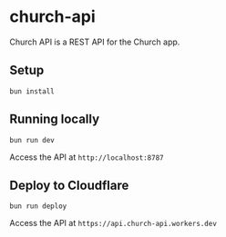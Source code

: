 # church-api

Church API is a REST API for the Church app.

## Setup

```
bun install
```

## Running locally

```
bun run dev
```

Access the API at `http://localhost:8787`

## Deploy to Cloudflare

```
bun run deploy
```

Access the API at `https://api.church-api.workers.dev`
